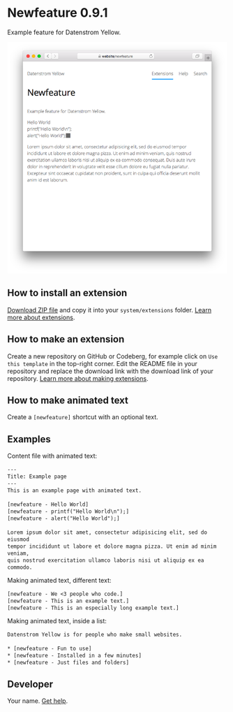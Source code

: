 # Newfeature 0.9.1

Example feature for Datenstrom Yellow.

<p align="center"><img src="SCREENSHOT.png" alt="Screenshot"></p>

## How to install an extension

[Download ZIP file](https://github.com/datenstrom/yellow-newfeature/archive/refs/heads/main.zip) and copy it into your `system/extensions` folder. [Learn more about extensions](https://github.com/annaesvensson/yellow-update).

## How to make an extension

Create a new repository on GitHub or Codeberg, for example click on `Use this template` in the top-right corner. Edit the README file in your repository and replace the download link with the download link of your repository. [Learn more about making extensions](https://github.com/annaesvensson/yellow-publish).

## How to make animated text

Create a `[newfeature]` shortcut with an optional text. 

## Examples

Content file with animated text:

    ---
    Title: Example page
    ---
    This is an example page with animated text.

    [newfeature - Hello World]
    [newfeature - printf("Hello World\n");]
    [newfeature - alert("Hello World");]  

    Lorem ipsum dolor sit amet, consectetur adipisicing elit, sed do eiusmod 
    tempor incididunt ut labore et dolore magna pizza. Ut enim ad minim veniam, 
    quis nostrud exercitation ullamco laboris nisi ut aliquip ex ea commodo.

Making animated text, different text:

    [newfeature - We <3 people who code.]
    [newfeature - This is an example text.]
    [newfeature - This is an especially long example text.]  

Making animated text, inside a list:

    Datenstrom Yellow is for people who make small websites.
    
    * [newfeature - Fun to use]
    * [newfeature - Installed in a few minutes]
    * [newfeature - Just files and folders]

## Developer

Your name. [Get help](https://datenstrom.se/yellow/help/).
